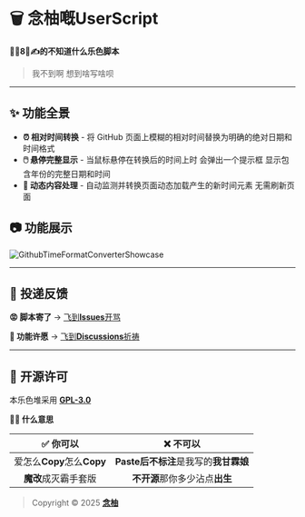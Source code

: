 <!-- > 建议前往[**Github**](https://github.com/MiPoNianYou/UserScripts/blob/main/Introductions/GithubTimeFormatConverterIntroduction.md)以获取最佳观看体验 -->

# 🗑️ 念柚嘅UserScript

**🦐🐔8⃣️✍️的不知道什么乐色脚本**

> 我不到啊 想到啥写啥呗

---

## ✨ 功能全景

- **⏰ 相对时间转换** - 将 GitHub 页面上模糊的相对时间替换为明确的绝对日期和时间格式
- **🖱️ 悬停完整显示** - 当鼠标悬停在转换后的时间上时 会弹出一个提示框 显示包含年份的完整日期和时间
- **🔄 动态内容处理** - 自动监测并转换页面动态加载产生的新时间元素 无需刷新页面

## 📷 功能展示
![GithubTimeFormatConverterShowcase](https://raw.githubusercontent.com/MiPoNianYou/UserScripts/refs/heads/main/Showcases/GithubTimeFormatConverterShowcase.png "GithubTimeFormatConverterShowcase")

---

## 📮 投递反馈

**😡 脚本寄了** → [飞到**Issues**开骂](https://github.com/MiPoNianYou/UserScripts/issues)

**🌠 功能许愿** → [飞到**Discussions**祈祷](https://github.com/MiPoNianYou/UserScripts/discussions)

---

## 📜 开源许可

本乐色堆采用 [**GPL-3.0**](https://github.com/MiPoNianYou/UserScripts/blob/main/LICENSE)

**🙋🏻 什么意思**

| **✅ 你可以** | **❌ 不可以** |
| :-: | :-: |
| 爱怎么**Copy**怎么**Copy** | **Paste后不标注**是我写的**我甘霖娘** |
| **魔改**成灭霸手套版 | **不开源**那你多少沾点**出生** |

> Copyright © 2025 [**念柚**](https://github.com/MiPoNianYou)
